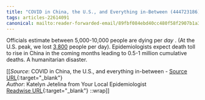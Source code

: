 ```yaml
---
title: "COVID in China, the U.S., and Everything in-Between (444723186)"
tags: articles-22614091
canonical: mailto:reader-forwarded-email/89fbf084ebd40cc480f58f2907b1a32b
---
```


Officials estimate between 5,000-10,000 people are dying per *day* . (At the U.S. peak, we lost [3,800](https://substack.com/redirect/f3575fc7-c7a1-478c-a2e7-fb9d6335ea0a?j=eyJ1IjoiMXlmdTFqIn0.qYv5NVQwodvs9yAW1b9IqXxz-UTiPAUp4JXaRMXUArU) people per day). Epidemiologists expect death toll to rise in China in the coming months leading to 0.5-1 million cumulative deaths. A humanitarian disaster.


[[_Source_: COVID in China, the U.S., and everything in-between - [Source URL](mailto:reader-forwarded-email/89fbf084ebd40cc480f58f2907b1a32b){:target="_blank"}<br>
_Author_: Katelyn Jetelina from Your Local Epidemiologist<br>
[Readwise URL](https://readwise.io/open/444723186){:target="_blank"}
::wrap]]
